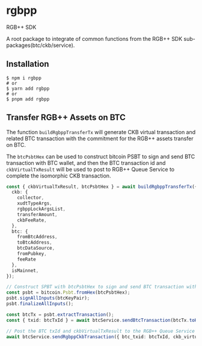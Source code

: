 # rgbpp

RGB++ SDK

A root package to integrate of common functions from the RGB++ SDK sub-packages(btc/ckb/service).

## Installation

```
$ npm i rgbpp
# or
$ yarn add rgbpp
# or
$ pnpm add rgbpp
```

## Transfer RGB++ Assets on BTC

The function `buildRgbppTransferTx` will generate CKB virtual transaction and related BTC transaction with the commitment for the RGB++ assets transfer on BTC. 

The `btcPsbtHex` can be used to construct bitcoin PSBT to sign and send BTC transaction with BTC wallet, and then the BTC transaction id and `ckbVirtualTxResult` will be used to post to RGB++ Queue Service to complete the isomorphic CKB transaction.

```TypeScript
const { ckbVirtualTxResult, btcPsbtHex } = await buildRgbppTransferTx({
  ckb: {
    collector,
    xudtTypeArgs,
    rgbppLockArgsList,
    transferAmount,
    ckbFeeRate,
  },
  btc: {
    fromBtcAddress,
    toBtcAddress,
    btcDataSource,
    fromPubkey,
    feeRate
  },
  isMainnet,
});

// Construct SPBT with btcPsbtHex to sign and send BTC transaction with the BTC key pair
const psbt = bitcoin.Psbt.fromHex(btcPsbtHex);
psbt.signAllInputs(btcKeyPair);
psbt.finalizeAllInputs();

const btcTx = psbt.extractTransaction();
const { txid: btcTxId } = await btcService.sendBtcTransaction(btcTx.toHex());

// Post the BTC txId and ckbVirtualTxResult to the RGB++ Queue Service
await btcService.sendRgbppCkbTransaction({ btc_txid: btcTxId, ckb_virtual_result: ckbVirtualTxResult });
```